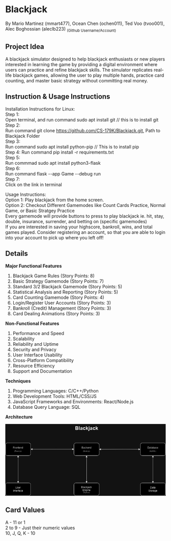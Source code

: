 # **Blackjack**

By Mario Martinez (mmart477), Ocean Chen (ochen011), Ted Voo (tvoo001), Alec Boghossian (aleclb223) 
<sub>(Github Username/Account)<sub>

## **Project Idea**
A blackjack simulator designed to help blackjack enthusiasts or new players interested in learning the game by providing a digital environment where users can practice and refine blackjack skills. The simulator replicates real-life blackjack games, allowing the user to play multiple hands, practice card counting, and master basic strategy without committing real money.

## **Instruction & Usage Instructions**
Installation Instructions for Linux:<br>
Step 1:<br>
Open terminal, and run command sudo apt install git // this is to install git<br>
Step 2:<br>
Run command git clone https://github.com/CS-179K/Blackjack.git, Path to Blackjack Folder<br>
Step 3:<br>
Run command sudo apt install python-pip // This is to install pip<br>
Step 4:
Run command pip install -r requirements.txt<br>
Step 5:<br>
Run commmad sudo apt install python3-flask<br>
Step 6:<br>
Run command flask --app Game --debug run<br>
Step 7:<br>
Click on the link in terminal<br>

Usage Instructions:<br>
Option 1: Play blackjack from the home screen.<br>
Option 2: Checkout Different Gamemodes like Count Cards Practice, Normal Game, or Basic Stratgey Practice<br>
Every gamemode will provide buttons to press to play blackjack ie. hit, stay, double, insurance, surrender, and betting on (specific gamemodes)<br>
If you are interested in saving your highscore, bankroll, wins, and total games played. Consider registering an account, so that you are able to login into your account to pick up where you left off!<br>

## **Details**
**Major Functional Features**
1. Blackjack Game Rules (Story Points: 8) 
2. Basic Strategy Gamemode (Story Points: 7) 
3. Standard 3/2 Blackjack Gamemode (Story Points: 5)
4. Statistical Analysis and Reporting (Story Points: 5)
5. Card Counting Gamemode (Story Points: 4)
6. Login/Register User Accounts (Story Points: 3) 
7. Bankroll (Credit) Management (Story Points: 3)
8. Card Dealing Animations (Story Points: 3)

**Non-Functional Features**
1. Performance and Speed
2. Scalability
3. Reliability and Uptime
4. Security and Privacy
5. User Interface Usability
6. Cross-Platform Compatibility
8. Resource Efficiency
9. Support and Documentation

**Techniques**
1. Programming Languages: C/C++/Python
2. Web Development Tools: HTML/CSS/JS
3. JavaScript Frameworks and Environments: React/Node.js
4. Database Query Language: SQL

**Architecture**

![Diagram](https://github.com/CS-179K/Blackjack/blob/main/Lab_files/Blackjack.drawio.png?raw=true)


## **Card Values**
A - 11 or 1  
2 to 9 - Just their numeric values  
10, J, Q, K - 10 

